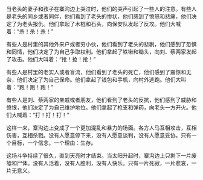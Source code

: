 当老头的妻子和孩子在寨沟边上哭泣时，他们的哭声引起了一些人的注意。有些人是老头的同乡或者同伴，他们看到了老头的惨状，他们感到了愤怒和悲痛，他们决定了为老头报仇。他们拿起了木棍和石头，向保安队发起了反攻。他们大喊着：“杀！杀！杀！”

有些人是村里的其他外来户或者穷小伙，他们看到了老头的悲剧，他们感到了恐惧和同情，他们决定了为自己争取权利。他们拿起了铁锹和锄头，向刘、蔡两家发起了攻击。他们大叫着：“抢！抢！抢！”

有些人是村里的老实人或者盲流，他们看到了老头的死亡，他们感到了震惊和无奈，他们决定了为自己保命。他们拿起了钱包和手机，向村外逃跑。他们大叫着：“跑！跑！跑！”

有些人是刘、蔡两家的亲戚或者朋友，他们看到了老头的反抗，他们感到了威胁和愤恨，他们决定了为自己维护地位。他们拿起了枪支和弹药，向老头一方开火。他们大喊着：“打！打！打！”

这样一来，寨沟边上变成了一个更加混乱和暴力的场面。各方人马互相攻击，互相伤害，互相杀戮。没有人愿意停下来，没有人愿意谈判，没有人愿意妥协。只有一个目标，一个信念，一个理由：生存。

这场斗争持续了很久，直到天亮时才结束。当太阳升起时，寨沟边上只剩下一片废墟和尸体。没有人活着，没有人胜利，没有人快乐。只有一片死寂，一片悲哀，一片无意义。